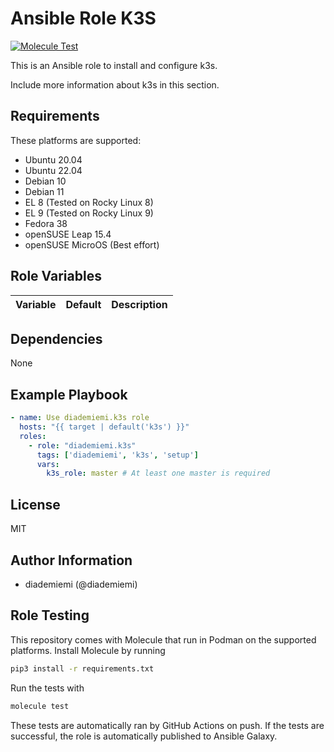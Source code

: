 Ansible Role K3S
=========

[![Molecule Test](https://github.com/diademiemi/ansible_role_k3s/actions/workflows/molecule.yml/badge.svg)](https://github.com/diademiemi/ansible_role_k3s/actions/workflows/molecule.yml)

This is an Ansible role to install and configure k3s.

Include more information about k3s in this section.

Requirements
------------
These platforms are supported:
- Ubuntu 20.04
- Ubuntu 22.04
- Debian 10
- Debian 11
- EL 8 (Tested on Rocky Linux 8)
- EL 9 (Tested on Rocky Linux 9)
- Fedora 38
- openSUSE Leap 15.4
- openSUSE MicroOS (Best effort)

<!--
- List hardware requirements here  
-->

Role Variables
--------------

Variable | Default | Description
--- | --- | ---
<!--
`variable` | `default` | Variable example
`long_variable` | See [defaults/main.yml](./defaults/main.yml) | Variable referring to defaults
`distro_specific_variable` | See [vars/debian.yml](./vars/debian.yml) | Variable referring to distro-specific variables
-->

Dependencies
------------
<!-- List dependencies on other roles or criteria -->
None

Example Playbook
----------------

```yaml
- name: Use diademiemi.k3s role
  hosts: "{{ target | default('k3s') }}"
  roles:
    - role: "diademiemi.k3s"
      tags: ['diademiemi', 'k3s', 'setup']
      vars:
        k3s_role: master # At least one master is required

```

License
-------

MIT

Author Information
------------------

- diademiemi (@diademiemi)

Role Testing
------------

This repository comes with Molecule that run in Podman on the supported platforms.
Install Molecule by running

```bash
pip3 install -r requirements.txt
```

Run the tests with

```bash
molecule test
```

These tests are automatically ran by GitHub Actions on push. If the tests are successful, the role is automatically published to Ansible Galaxy.
